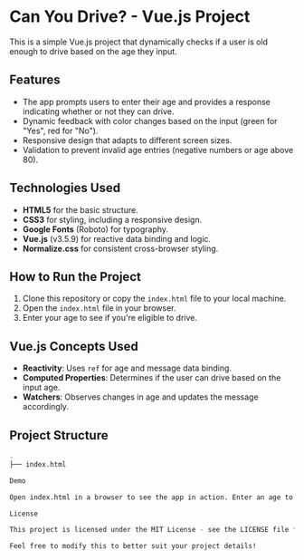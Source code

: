 # Can You Drive? - Vue.js Project

This is a simple Vue.js project that dynamically checks if a user is old enough to drive based on the age they input.

## Features

- The app prompts users to enter their age and provides a response indicating whether or not they can drive.
- Dynamic feedback with color changes based on the input (green for "Yes", red for "No").
- Responsive design that adapts to different screen sizes.
- Validation to prevent invalid age entries (negative numbers or age above 80).

## Technologies Used

- **HTML5** for the basic structure.
- **CSS3** for styling, including a responsive design.
- **Google Fonts** (Roboto) for typography.
- **Vue.js** (v3.5.9) for reactive data binding and logic.
- **Normalize.css** for consistent cross-browser styling.

## How to Run the Project

1. Clone this repository or copy the `index.html` file to your local machine.
2. Open the `index.html` file in your browser.
3. Enter your age to see if you're eligible to drive.

## Vue.js Concepts Used

- **Reactivity**: Uses `ref` for age and message data binding.
- **Computed Properties**: Determines if the user can drive based on the input age.
- **Watchers**: Observes changes in age and updates the message accordingly.

## Project Structure

```bash
.
├── index.html

Demo

Open index.html in a browser to see the app in action. Enter an age to check if you can drive!

License

This project is licensed under the MIT License - see the LICENSE file for details.

Feel free to modify this to better suit your project details!
